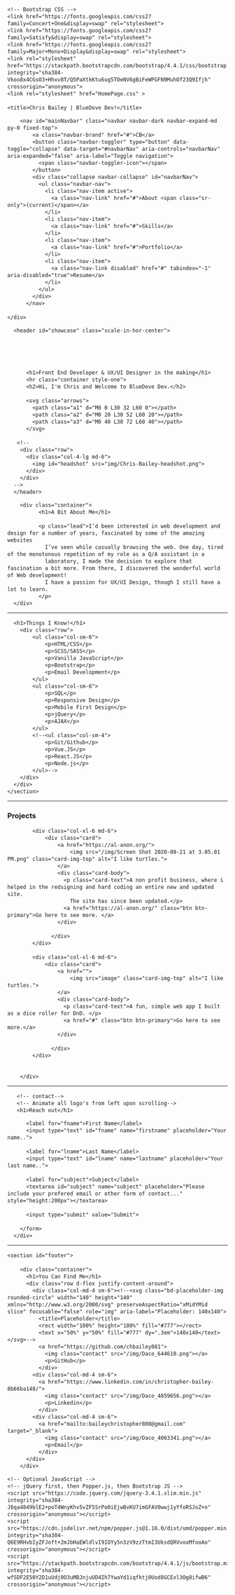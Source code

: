 <!doctype html>
<html lang="en">
  <head>
    <!-- Required meta tags -->
    <meta charset="utf-8">
    <meta name="viewport" content="width=device-width, initial-scale=1, shrink-to-fit=no">

    <!-- Bootstrap CSS -->
    <link href="https://fonts.googleapis.com/css2?family=Concert+One&display=swap" rel="stylesheet">
    <link href="https://fonts.googleapis.com/css2?family=Satisfy&display=swap" rel="stylesheet">
    <link href="https://fonts.googleapis.com/css2?family=Major+Mono+Display&display=swap" rel="stylesheet">
    <link rel="stylesheet" href="https://stackpath.bootstrapcdn.com/bootstrap/4.4.1/css/bootstrap.min.css" integrity="sha384-Vkoo8x4CGsO3+Hhxv8T/Q5PaXtkKtu6ug5TOeNV6gBiFeWPGFN9MuhOf23Q9Ifjh" crossorigin="anonymous">
    <link rel="stylesheet" href="HomePage.css" >

    <title>Chris Bailey | BlueDove Dev!</title>
  </head>
  <body>
<!-- NavBar-->
    <div class="container-fluid">

        <nav id="mainNavbar" class="navbar navbar-dark navbar-expand-md py-0 fixed-top">
            <a class="navbar-brand" href="#">CB</a>
            <button class="navbar-toggler" type="button" data-toggle="collapse" data-target="#navbarNav" aria-controls="navbarNav" aria-expanded="false" aria-label="Toggle navigation">
              <span class="navbar-toggler-icon"></span>
            </button>
            <div class="collapse navbar-collapse" id="navbarNav">
              <ul class="navbar-nav">
                <li class="nav-item active">
                  <a class="nav-link" href="#">About <span class="sr-only">(current)</span></a>
                </li>
                <li class="nav-item">
                  <a class="nav-link" href="#">Skills</a>
                </li>
                <li class="nav-item">
                  <a class="nav-link" href="#">Portfolio</a>
                </li>
                <li class="nav-item">
                  <a class="nav-link disabled" href="#" tabindex="-1" aria-disabled="true">Resume</a>
                </li>
              </ul>
            </div>
          </nav>

    </div>

 <!-- LandingPage-->   

      <header id="showcase" class="scale-in-hor-center">

      



          <h1>Front End Developer & UX/UI Designer in the making</h1>
          <hr class="container style-one">
          <h2>Hi, I'm Chris and Welcome to BlueDove Dev.</h2>
        
          <svg class="arrows">
            <path class="a1" d="M0 0 L30 32 L60 0"></path>
            <path class="a2" d="M0 20 L30 52 L60 20"></path>
            <path class="a3" d="M0 40 L30 72 L60 40"></path>
          </svg>

       <!--
        <div class="row">
          <div class="col-4-lg md-6">
            <img id="headshot" src="img/Chris-Bailey-headshot.png">
          </div>
        </div>
      -->
      </header>

      

 <!-- About -->   
<!-- Fade in header centered. Animate body from right after scrolling-->
<section id="about">
     
        <div class="container">
              <h1>A Bit About Me</h1>
         
              <p class="lead">I’d been interested in web development and design for a number of years, fascinated by some of the amazing websites 
                I’ve seen while casually browsing the web. One day, tired of the monotonous repetition of my role as a Q/A assistant in a 
                laboratory, I made the decision to explore that fascination a bit more. From there, I discovered the wonderful world of Web development! 
                I have a passion for UX/UI Design, though I still have a lot to learn. 
              </p>
      </div>
     
</section>

<hr class="container style-two">
   <!-- skills-->   
   <!-- Fade in H1 and body content from center--> 
  <section id="skills">
      <div class="container">

      <h1>Things I Know!</h1>
        <div class="row">
            <ul class="col-sm-6">
                <p>HTML/CSS</p>
                <p>SCSS/SASS</p>
                <p>Vanilla JavaScript</p>
                <p>Bootstrap</p>
                <p>Email Development</p>
            </ul>
            <ul class="col-sm-6">
                <p>SQL</p>
                <p>Responsive Design</p>
                <p>Mobile First Design</p>
                <p>jQuery</p>
                <p>AJAX</p>
            </ul>
            <!--<ul class="col-sm-4">
                <p>Git/Github</p>
                <p>Vue.JS</p>
                <p>React.JS</p>
                <p>Node.js</p>
            </ul>-->
        </div>
      </div>       
    </section>
    
<hr class="container style-two">

 <!-- Portfolio-->  
<section id="portfolio">
 <div class="container" id="portfolio">
    <h1>Projects</h1>
        <div class="row">

            <div class="col-xl-6 md-6"> 
                <div class="card">
                    <a href="https://al-anon.org/">
                        <img src="/img/Screen Shot 2020-08-21 at 3.05.01 PM.png" class="card-img-top" alt="I like turtles.">
                    </a>
                    <div class="card-body">
                      <p class="card-text">A non profit business, where i helped in the redsigning and hard coding an entire new and updated site. 
                        The site has since been updated.</p>
                      <a href="https://al-anon.org/" class="btn btn-primary">Go here to see more. </a>
                    </div>
        
                  </div>
            </div>
    
            <div class="col-xl-6 md-6"> 
                <div class="card">
                    <a href="">
                        <img src="image" class="card-img-top" alt="I like turtles.">
                    </a>
                    <div class="card-body">
                      <p class="card-text">A fun, simple web app I built as a dice roller for DnD. </p>
                      <a href="#" class="btn btn-primary">Go here to see more.</a>
                    </div>
        
                  </div>
            </div>
        
    
        </div>
  </div>


</section>

<hr  class="container style-two">

       <!-- contact-->   
       <!-- Animate all logo's from left upon scrolling--> 
       <h1>Reach out</h1> 
  <section class="container" id="contact">
       <div>
        <form action="action_page.php">
      
          <label for="fname">First Name</label>
          <input type="text" id="fname" name="firstname" placeholder="Your name..">
      
          <label for="lname">Last Name</label>
          <input type="text" id="lname" name="lastname" placeholder="Your last name..">
      
          <label for="subject">Subject</label>
          <textarea id="subject" name="subject" placeholder="Please include your prefered email or other form of contact..." style="height:200px"></textarea>
      
          <input type="submit" value="Submit">
      
        </form>
      </div>
  </section>    

  <hr class="container style-two">

    <section id="footer">

        <div class="container">
          <h1>You Can Find Me</h1>
          <div class="row d-flex justify-content-around">
            <div class="col-md-4 sm-6"><!--<svg class="bd-placeholder-img rounded-circle" width="140" height="140" xmlns="http://www.w3.org/2000/svg" preserveAspectRatio="xMidYMid slice" focusable="false" role="img" aria-label="Placeholder: 140x140">
              <title>Placeholder</title>
              <rect width="100%" height="100%" fill="#777"></rect>
              <text x="50%" y="50%" fill="#777" dy=".3em">140x140</text></svg>-->
              <a href="https://github.com/chbailey081">
                <img class="contact" src="/img/Daco_644610.png"></a>
                <p>GitHub</p>
              </div>
            <div class="col-md-4 sm-6">
              <a href="https://www.linkedin.com/in/christopher-bailey-8b66ba148/">
                <img class="contact" src="/img/Daco_4859656.png"></a>
                <p>Linkedin</p>
              </div>
            <div class="col-md-4 sm-6">
              <a href="mailto:baileychristopher808@gmail.com" target="_blank">
                <img class="contact" src="/img/Daco_4063341.png"></a>
                <p>Email</p>
              </div>
          </div>
        </div>


  </section>
<script src="HomePage.js"></script>
    

    <!-- Optional JavaScript -->
    <!-- jQuery first, then Popper.js, then Bootstrap JS -->
    <script src="https://code.jquery.com/jquery-3.4.1.slim.min.js" integrity="sha384-J6qa4849blE2+poT4WnyKhv5vZF5SrPo0iEjwBvKU7imGFAV0wwj1yYfoRSJoZ+n" crossorigin="anonymous"></script>
    <script src="https://cdn.jsdelivr.net/npm/popper.js@1.16.0/dist/umd/popper.min.js" integrity="sha384-Q6E9RHvbIyZFJoft+2mJbHaEWldlvI9IOYy5n3zV9zzTtmI3UksdQRVvoxMfooAo" crossorigin="anonymous"></script>
    <script src="https://stackpath.bootstrapcdn.com/bootstrap/4.4.1/js/bootstrap.min.js" integrity="sha384-wfSDF2E50Y2D1uUdj0O3uMBJnjuUD4Ih7YwaYd1iqfktj0Uod8GCExl3Og8ifwB6" crossorigin="anonymous"></script>
  </body>
</html>
